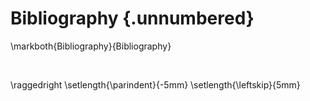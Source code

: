 # Bibliography {.unnumbered}

\markboth{Bibliography}{Bibliography}

&nbsp;

\raggedright
\setlength{\parindent}{-5mm}
\setlength{\leftskip}{5mm}
